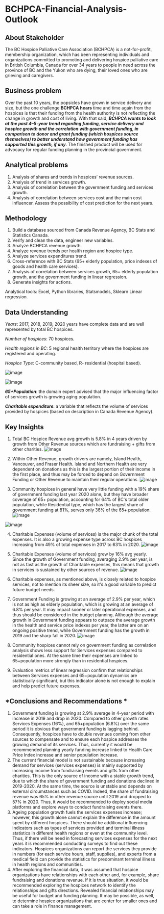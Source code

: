 # **BCHPCA-Financial-Analysis-Outlook**

## **About Stakeholder**

The BC Hospice Palliative Care Association (BCHPCA) is a not-for-profit, membership organization, which has been representing individuals and organizations committed to promoting and delivering hospice palliative care in British Columbia, Canada for over 34 years to people in need across the province of BC and the Yukon who are dying, their loved ones who are grieving and caregivers.

## **Business problem**

Over the past 10 years, the popsicles have grown in service delivery and size, but the one challenge **BCHPCA hears** time and time again from the hospices is that their funding from the health authority is not reflecting the change in growth and cost of living. With that said, ***BCHPCA wants to look at the past 4–5-year trend regarding funding, service delivery and hospice growth and the correlation with government funding, in comparison to donor and grant funding (which hospices source themselves) to better understand how government funding has supported this growth, if any***.
The finished product will be used for advocacy for regular funding planning in the provincial government.

## **Analytical problems**

1.	Analysis of shares and trends in hospices’ revenue sources.
2.	Analysis of trend in services growth.
3.	Analysis of correlation between the government funding and services growth.
4.	Analysis of correlation between services cost and the main cost influencer. Assess the possibility of cost prediction for the next years.

## **Methodology**

1.	Build a database sourced from Canada Revenue Agency, BC Stats and Statistics Canada.
2.	Verify and clean the data, engineer new variables.
3.	Analyze BCHPCA revenue growth.
4.	Analyze revenue trends per health region and hospice type. 
5.	Analyze services expenditures trend.
6.	Cross-reference with BC Stats (65+ elderly population, price indexes of goods and health care services).
7.	Analysis of correlation between services growth, 65+ elderly population growth, and the government funding in linear regression.
8.	Generate insights for actions.

Analytical tools: Excel, Python libraries, Statsmodels, Sklearn Linear regression.

## **Data Understanding**

*Years*:  2017, 2018, 2019, 2020 years have complete data and are well represented by total BC hospices. 

*Number of hospices*: 70 hospices. 

*Health regions in BC*: 5 regional health territory where the hospices are registered and operating.

*Hospice Type*: C-community based, R- residential (hospital based).

![image](https://user-images.githubusercontent.com/95148782/188041343-a7835532-c8ae-4af1-9fad-dd72b22ed34a.png)

![image](https://user-images.githubusercontent.com/95148782/188041404-d595fd42-71a7-4635-8e25-4507aea94c3d.png)

***65+Population***: the domain expert advised that the major influencing factor of services growth is growing aging population.

***Charitable expenditure***:  a variable that reflects the volume of services provided by hospices (based on description in Canada Revenue Agency).

## **Key Insights**

1.	Total BC Hospice Revenue avg growth is 5.8% in 4 years driven by growth from Other Revenue sources which are fundraising + gifts from other charities.
![image](https://user-images.githubusercontent.com/95148782/188040058-07da6f9e-ecea-4bab-814f-e4ae9947faf8.png)

2.	Within Other Revenue, growth drivers are namely, Island Health, Vancouver, and Fraser Health. Island and Northern Health are very dependent on donations as this is the largest portion of their income in the first place, and thus may be forced to depend on Government Funding or Other Revenue to maintain their regular operations.
![image](https://user-images.githubusercontent.com/95148782/188040352-83d5d5d3-2c69-41da-9e87-0a6faf2feec4.png)

3.	Community hospices in general have very little funding with a 19% share of government funding last year 2020 alone, but they have broader coverage of 65+ population, accounting for 64% of BC's total older population, while Residential type, which has the largest share of government funding at 81%, serves only 36% of the 65+ population.
![image](https://user-images.githubusercontent.com/95148782/188040458-0c7025ff-81c7-469d-96cb-b56ab2faf9ef.png)

![image](https://user-images.githubusercontent.com/95148782/188040501-8ac47d30-e2b5-4b5b-b695-c2bd1548b28f.png)

4.	 Charitable Expenses (volume of services) is the major chunk of the total expenses. It is also a growing expense type across BC hospices increasing from 49% of total expenses in 2017 to 63% in 2020. 
![image](https://user-images.githubusercontent.com/95148782/188040609-4928dfd6-1c0b-4ee8-ac66-3e28f970dcef.png)

5.	Charitable Expenses (volume of services) grew by 16% avg yearly. Since the growth of Government funding, averaging 2.9% per year, is not as fast as the growth of Charitable expenses, this means that growth in services is sustained by other sources of revenue. 
![image](https://user-images.githubusercontent.com/95148782/188040753-bd510a07-2344-4779-8e88-4c2a05870f94.png)

6.	Charitable expenses, as mentioned above, is closely related to hospice services, not to mention its sheer size, so it's a good variable to predict future budget needs.
7.	Government Funding is growing at an average of 2.9% per year, which is not as high as elderly population, which is growing at an average of 6.8% per year. It may impact sooner or later operational expenses, and thus should be considered in the budget planning.
Although the average growth in Government funding appears to outpace the average growth in the health and service price indexes per year, the latter are on an ongoing positive trend, while Government funding has the growth in 2019 and the sharp fall in 2020.
![image](https://user-images.githubusercontent.com/95148782/188040856-47915639-a990-40ef-9e4e-c71768d80ccd.png)

8.	Community hospices cannot rely on government funding as correlation analysis shows less support for Services expenses compared to residential ones. At the same time their expenses are linked to 65+population more strongly than in residential hospices.
9.	Evaluation metrics of linear regression confirm that relationships between Services expenses and 65+population dynamics are statistically significant, but this indicator alone is not enough to explain and help predict future expenses.

## *Conclusions and Recommendations *

1. Government funding is growing at 2.9% average in 4-year period with increase in 2019 and drop in 2020. Compared to other growth rates Services Expenses (16%), and 65+population (6.8%) over the same period it is obvious that government funding is lagging behind. Consequently, hospices have to double revenues coming from other sources to compensate and to ensure each hospice addresses the growing demand of its services. Thus, currently it would be recommended planning yearly funding increase linked to Health Care Price Index increase and senior population increase. 
2. The current financial model is not sustainable because increasing demand for services (services expenses) is mainly supported by increasing income from fundraising events and gifts from other charities. This is the only source of income with a stable growth trend, due to which the share of government funding and donations declined in 2019-2020. At the same time, the source is unstable and depends on external circumstances such as COVID. Indeed, the share of fundraising revenue was 65% in other revenue source until 2019 and dropped to 57% in 2020. Thus, it would be recommended to deploy social media platforms and explore ways to conduct fundraising events there. 
 3. Ageing population growth fuels the services expenses increase; however, this growth alone cannot explain the difference in the amount spent by different hospices. There should be additional influencing indicators such as types of services provided and terminal illness statistics in different health regions or even at the community level. Thus, if there will be need in forecasting services expenses for the next years it is recommended conducting surveys to find out these indicators. Hospices organizations can report the services they provide in numbers (for each service hours, staff, supplies), and experts from a medical field can provide the statistics for predominant terminal illness in health regions and communities. 
4. After exploring the financial data, it was assumed that hospice organizations have relationships with each other and, for example, share fundraising and donations revenue. If it is true situation, it would be recommended exploring the hospices network to identify the relationships and gifts directions. Revealed financial relationships may be useful for budget and funding planning. It may be possible, as well, to determine hospice organizations that are center for smaller ones and can take a role in finance management. 











